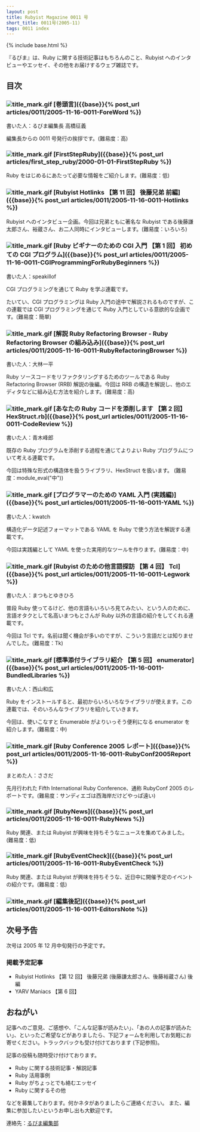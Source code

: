 ```yaml
---
layout: post
title: Rubyist Magazine 0011 号
short_title: 0011号(2005-11)
tags: 0011 index
---
```

{% include base.html %}


『るびま』は、Ruby に関する技術記事はもちろんのこと、Rubyist へのインタビューやエッセイ、その他をお届けするウェブ雑誌です。

## 目次

### ![title_mark.gif]({{base}}{{site.baseurl}}/images/title_mark.gif) [巻頭言]({{base}}{% post_url articles/0011/2005-11-16-0011-ForeWord %})

書いた人：るびま編集長 高橋征義

編集長からの 0011 号発行の挨拶です。(難易度：高)

### ![title_mark.gif]({{base}}{{site.baseurl}}/images/title_mark.gif) [FirstStepRuby]({{base}}{% post_url articles/first_step_ruby/2000-01-01-FirstStepRuby %})

Ruby をはじめるにあたって必要な情報をご紹介します。(難易度：低)

### ![title_mark.gif]({{base}}{{site.baseurl}}/images/title_mark.gif) [Rubyist Hotlinks 【第 11 回】 後藤兄弟 前編]({{base}}{% post_url articles/0011/2005-11-16-0011-Hotlinks %})

Rubyist へのインタビュー企画。今回は兄弟ともに著名な Rubyist である後藤謙太郎さん、裕蔵さん、お二人同時にインタビューします。(難易度：いろいろ)

### ![title_mark.gif]({{base}}{{site.baseurl}}/images/title_mark.gif) [Ruby ビギナーのための CGI 入門 【第 1 回】 初めての CGI プログラム]({{base}}{% post_url articles/0011/2005-11-16-0011-CGIProgrammingForRubyBeginners %})

書いた人：speakillof

CGI プログラミングを通じて Ruby を学ぶ連載です。

たいてい、CGI プログラミングは Ruby 入門の途中で解説されるものですが、この連載では CGI プログラミングを通じて Ruby 入門としている意欲的な企画です。(難易度：簡単)

### ![title_mark.gif]({{base}}{{site.baseurl}}/images/title_mark.gif) [解説 Ruby Refactoring Browser - Ruby Refactoring Browser の組み込み]({{base}}{% post_url articles/0011/2005-11-16-0011-RubyRefactoringBrowser %})

書いた人：大林一平

Ruby ソースコードをリファクタリングするためのツールである Ruby Refactoring Browser (RRB) 解説の後編。今回は RRB の構造を解説し、他のエディタなどに組み込む方法を紹介します。(難易度：高)

### ![title_mark.gif]({{base}}{{site.baseurl}}/images/title_mark.gif) [あなたの Ruby コードを添削します 【第 2 回】 HexStruct.rb]({{base}}{% post_url articles/0011/2005-11-16-0011-CodeReview %})

書いた人：青木峰郎

既存の Ruby プログラムを添削する過程を通じてよりよい Ruby プログラムについて考える連載です。

今回は特殊な形式の構造体を扱うライブラリ、HexStruct を扱います。
(難易度：module_eval("中"))

### ![title_mark.gif]({{base}}{{site.baseurl}}/images/title_mark.gif) [プログラマーのための YAML 入門 (実践編)]({{base}}{% post_url articles/0011/2005-11-16-0011-YAML %})

書いた人：kwatch

構造化データ記述フォーマットである YAML を Ruby で使う方法を解説する連載です。

今回は実践編として YAML を使った実用的なツールを作ります。(難易度：中)

### ![title_mark.gif]({{base}}{{site.baseurl}}/images/title_mark.gif) [Rubyist のための他言語探訪 【第 4 回】 Tcl]({{base}}{% post_url articles/0011/2005-11-16-0011-Legwork %})

書いた人：まつもとゆきひろ

普段 Ruby 使ってるけど、他の言語もいろいろ見てみたい、という人のために、言語オタクとして名高いまつもとさんが Ruby 以外の言語の紹介をしてくれる連載です。

今回は Tcl です。名前は聞く機会が多いのですが、こういう言語だとは知りませんでした。(難易度：Tk)

### ![title_mark.gif]({{base}}{{site.baseurl}}/images/title_mark.gif) [標準添付ライブラリ紹介 【第 5 回】 enumerator]({{base}}{% post_url articles/0011/2005-11-16-0011-BundledLibraries %})

書いた人：西山和広

Ruby をインストールすると、最初からいろいろなライブラリが使えます。この連載では、そのいろんなライブラリを紹介していきます。

今回は、使いこなすと Enumerable がよりいっそう便利になる enumerator を紹介します。(難易度：中)

### ![title_mark.gif]({{base}}{{site.baseurl}}/images/title_mark.gif) [Ruby Conference 2005 レポート]({{base}}{% post_url articles/0011/2005-11-16-0011-RubyConf2005Report %})

まとめた人：ささだ

先月行われた Fifth International Ruby Conference、通称 RubyConf 2005 のレポートです。(難易度：サンディエゴは西海岸だけどやっぱ遠い)

### ![title_mark.gif]({{base}}{{site.baseurl}}/images/title_mark.gif) [RubyNews]({{base}}{% post_url articles/0011/2005-11-16-0011-RubyNews %})

Ruby 関連、または Rubyist が興味を持ちそうなニュースを集めてみました。(難易度：低)

### ![title_mark.gif]({{base}}{{site.baseurl}}/images/title_mark.gif) [RubyEventCheck]({{base}}{% post_url articles/0011/2005-11-16-0011-RubyEventCheck %})

Ruby 関連、または Rubyist が興味を持ちそうな、近日中に開催予定のイベントの紹介です。(難易度：低)

### ![title_mark.gif]({{base}}{{site.baseurl}}/images/title_mark.gif) [編集後記]({{base}}{% post_url articles/0011/2005-11-16-0011-EditorsNote %})

## 次号予告

次号は 2005 年 12 月中旬発行の予定です。

### 掲載予定記事

* Rubyist Hotlinks 【第 12 回】 後藤兄弟 (後藤謙太郎さん、後藤裕蔵さん) 後編
* YARV Maniacs 【第 6 回】


## おねがい

記事へのご意見、ご感想や、「こんな記事が読みたい」、「あの人の記事が読みたい」、といったご希望などがありましたら、下記フォームを利用してお気軽にお寄せください。トラックバックも受け付けております (下記参照)。

記事の投稿も随時受け付けております。

* Ruby に関する技術記事・解説記事
* Ruby 活用事例
* Ruby がちょっとでも絡むエッセイ
* Ruby に関するその他


などを募集しております。何かネタがありましたらご連絡ください。
また、編集に参加したいというお申し出も大歓迎です。

連絡先：[るびま編集部](mailto:magazine@ruby-no-kai.org)


